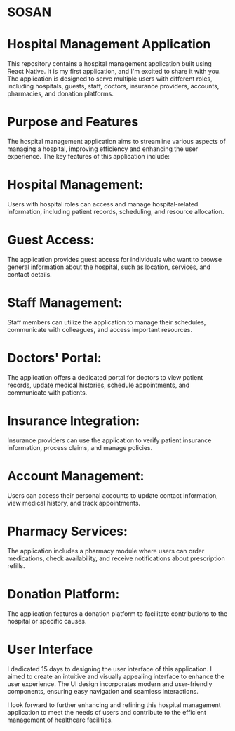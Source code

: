 # SOSAN
# Hospital Management Application
This repository contains a hospital management application built using React Native. It is my first application, and I'm excited to share it with you. The application is designed to serve multiple users with different roles, including hospitals, guests, staff, doctors, insurance providers, accounts, pharmacies, and donation platforms.

# Purpose and Features
The hospital management application aims to streamline various aspects of managing a hospital, improving efficiency and enhancing the user experience. The key features of this application include:

# Hospital Management: 
Users with hospital roles can access and manage hospital-related information, including patient records, scheduling, and resource allocation.

# Guest Access:
The application provides guest access for individuals who want to browse general information about the hospital, such as location, services, and contact details.

# Staff Management:
Staff members can utilize the application to manage their schedules, communicate with colleagues, and access important resources.

# Doctors' Portal: 
The application offers a dedicated portal for doctors to view patient records, update medical histories, schedule appointments, and communicate with patients.

# Insurance Integration:
Insurance providers can use the application to verify patient insurance information, process claims, and manage policies.

# Account Management:
Users can access their personal accounts to update contact information, view medical history, and track appointments.

# Pharmacy Services:
The application includes a pharmacy module where users can order medications, check availability, and receive notifications about prescription refills.

# Donation Platform:
The application features a donation platform to facilitate contributions to the hospital or specific causes.

# User Interface
I dedicated 15 days to designing the user interface of this application. I aimed to create an intuitive and visually appealing interface to enhance the user experience. The UI design incorporates modern and user-friendly components, ensuring easy navigation and seamless interactions.

I look forward to further enhancing and refining this hospital management application to meet the needs of users and contribute to the efficient management of healthcare facilities.
